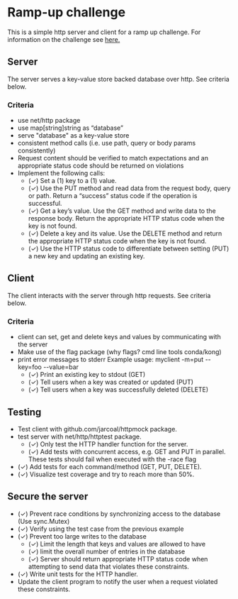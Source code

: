 # Ramp-up challenge
This is a simple http server and client for a ramp up challenge.
For information on the challenge see [here.](https://docs.google.com/document/d/1BtVU34iuoQEs9B9N6QOl20nF1WM_e_OOyWrm1eelf-s/edit#heading=h.rxmn8ufj7ae2)

## Server
The server serves a key-value store backed database over http.
See criteria below.

### Criteria
* use net/http package 
* use map[string]string as “database” 
* serve "database" as a key-value store
* consistent method calls (i.e. use path, query or body params consistently)
* Request content should be verified to match expectations and an appropriate status code should be returned on violations
* Implement the following calls:
  * (✓) Set a (1) key to a (1) value.
  * (✓) Use the PUT method and read data from the request body, query or path. Return a “success” status code if the operation is successful.
  * (✓) Get a key’s value. Use the GET method and write data to the response body. Return the appropriate HTTP status code when the key is not found.
  * (✓) Delete a key and its value. Use the DELETE method and return the appropriate HTTP status code when the key is not found.
  * (✓) Use the HTTP status code to differentiate between setting (PUT) a new key and updating an existing key.

## Client
The client interacts with the server through http requests.
See criteria below.

### Criteria
* client can set, get and delete keys and values by communicating with the server
* Make use of the flag package (why flags? cmd line tools conda/kong)
* print error messages to stderr
Example usage: myclient -m=put --key=foo --value=bar
  * (✓) Print an existing key to stdout (GET)
  * (✓) Tell users when a key was created or updated (PUT)
  * (✓) Tell users when a key was successfully deleted (DELETE)

## Testing
* Test client with github.com/jarcoal/httpmock package.
* test server with net/http/httptest package. 
  * (✓) Only test the HTTP handler function for the server.
  * (✓) Add tests with concurrent access, e.g. GET and PUT in parallel. These tests should fail when executed with the -race flag
* (✓) Add tests for each command/method (GET, PUT, DELETE).
* (✓) Visualize test coverage and try to reach more than 50%.

## Secure the server
* (✓) Prevent race conditions by synchronizing access to the database (Use sync.Mutex)
* (✓) Verify using the test case from the previous example
* (✓) Prevent too large writes to the database
  * (✓) Limit the length that keys and values are allowed to have 
  * (✓) limit the overall number of entries in the database
  * (✓) Server should return appropriate HTTP status code when attempting to send data that violates these constraints.
* (✓) Write unit tests for the HTTP handler.
* Update the client program to notify the user when a request violated these constraints.


